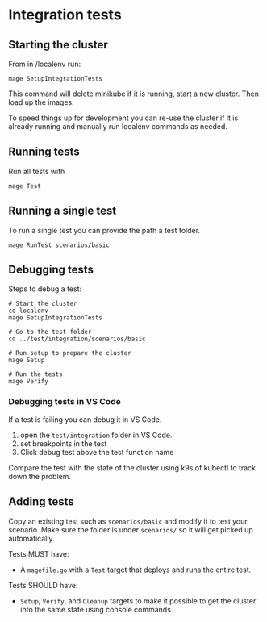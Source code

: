 # Integration tests

## Starting the cluster


From in /localenv run:

```
mage SetupIntegrationTests
```

This command will delete minikube if it is running, start a new cluster. Then load up the images.

To speed things up for development you can re-use the cluster if it is already running and manually run localenv commands as needed.


## Running tests

Run all tests with

```
mage Test
```

## Running a single test

To run a single test you can provide the path a test folder.

```
mage RunTest scenarios/basic
```

## Debugging tests

Steps to debug a test:
```
# Start the cluster
cd localenv
mage SetupIntegrationTests

# Go to the test folder
cd ../test/integration/scenarios/basic

# Run setup to prepare the cluster
mage Setup

# Run the tests
mage Verify
```

### Debugging tests in VS Code
If a test is failing you can debug it in VS Code.
1. open the `test/integration` folder in VS Code.
1. set breakpoints in the test
1. Click debug test above the test function name

Compare the test with the state of the cluster using k9s of kubectl to track down the problem.

## Adding tests

Copy an existing test such as `scenarios/basic` and modify it to test your scenario.
Make sure the folder is under `scenarios/` so it will get picked up automatically.

Tests MUST have:
* A `magefile.go` with a `Test` target that deploys and runs the entire test.

Tests SHOULD have:
* `Setup`, `Verify`, and `Cleanup` targets to make it possible to get the cluster into the same state using console commands.